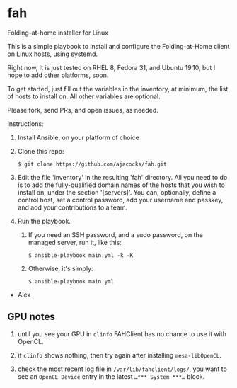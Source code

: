 # fah
Folding-at-home installer for Linux

This is a simple playbook to install and configure the Folding-at-Home client on Linux hosts, using systemd.

Right now, it is just tested on RHEL 8, Fedora 31, and Ubuntu 19.10, but I hope to add other platforms, soon.

To get started, just fill out the variables in the inventory, at minimum, the list of hosts to install on. All other variables are optional.

Please fork, send PRs, and open issues, as needed.

Instructions:

1) Install Ansible, on your platform of choice
2) Clone this repo:
   
   ```$ git clone https://github.com/ajacocks/fah.git```
   
3) Edit the file 'inventory' in the resulting 'fah' directory. All you need to do is to add the fully-qualified domain names of the hosts that you wish to install on, under the section '[servers]'. You can, optionally, define a control host, set a control password, add your username and passkey, and add your contributions to a team.
4) Run the playbook.
   1) If you need an SSH password, and a sudo password, on the managed server, run it, like this:
   
      ```$ ansible-playbook main.yml -k -K```

   2) Otherwise, it's simply:

      ```$ ansible-playbook main.yml```

- Alex

## GPU notes

1) until you see your GPU in `clinfo` FAHClient has no chance to use it with OpenCL.

2) if `clinfo` shows nothing, then try again after installing `mesa-libOpenCL`.

3) check the most recent log file in `/var/lib/fahclient/logs/`, you want to see an `OpenCL Device` entry in the latest `…*** System ***…` block.